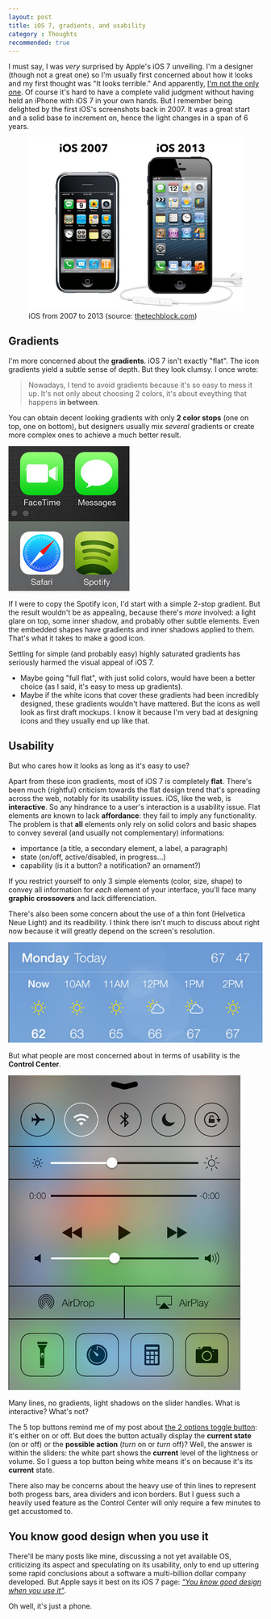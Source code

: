 ```yaml
---
layout: post
title: iOS 7, gradients, and usability
category : Thoughts
recommended: true
---
```


I must say, I was *very* surprised by Apple's iOS 7 unveiling. I'm a designer (though not a great one) so I'm usually first concerned about how it looks and my first thought was "It looks terrible." And apparently, [I'm not the only one](http://designerscomplaining.tumblr.com/). Of course it's hard to have a complete valid judgment without having held an iPhone with iOS 7 in your own hands. But I remember being delighted by the first iOS's screenshots back in 2007. It was a great start and a solid base to increment on, hence the light changes in a span of 6 years.

<figure>
  <img alt="iOS from 2007 to 2013" src="/i/ios-2007-2013.png"><br>
  <figcaption>iOS from 2007 to 2013 (source: <a href="http://thetechblock.com/why-ios-7-is-important/">thetechblock.com</a>)</figcaption>
</figure>

## Gradients

I'm more concerned about the **gradients**. iOS 7 isn't exactly "flat". The icon gradients yield a subtle sense of depth. But they look clumsy. I once wrote:

> Nowadays, I tend to avoid gradients because it's so easy to mess it up. It's not only about choosing 2 colors, it's about eveything that happens **in between**.

You can obtain decent looking gradients with only **2 color stops** (one on top, one on bottom), but designers usually mix *several* gradients or create more complex ones to achieve a much better result.

![iOS 7 gradients](/i/ios7-gradients.png)

If I were to copy the Spotify icon, I'd start with a simple 2-stop gradient. But the result wouldn't be as appealing, because there's *more* involved: a light glare on top, some inner shadow, and probably other subtle elements. Even the embedded shapes have gradients and inner shadows applied to them. That's what it takes to make a good icon.

Settling for simple (and probably easy) highly saturated gradients has seriously harmed the visual appeal of iOS 7.

* Maybe going "full flat", with just solid colors, would have been a better choice (as I said, it's easy to mess up gradients).
* Maybe if the white icons that cover these gradients had been incredibly designed, these gradients wouldn't have mattered. But the icons as well look as first draft mockups. I know it because I'm very bad at designing icons and they usually end up like that.

## Usability

But who cares how it looks as long as it's easy to use?

Apart from these icon gradients, most of iOS 7 is completely **flat**. There's been much (rightful) criticism towards the flat design trend that's spreading across the web, notably for its usability issues. iOS, like the web, is **interactive**. So any hindrance to a user's interaction is a usability issue. Flat elements are known to lack **affordance**: they fail to imply any functionality. The problem is that **all** elements only rely on solid colors and basic shapes to convey several (and usually not complementary) informations:

* importance (a title, a secondary element, a label, a paragraph)
* state (on/off, active/disabled, in progress...)
* capability (is it a button? a notification? an ornament?)

If you restrict yourself to only 3 simple elements (color, size, shape) to convey all information for *each* element of your interface, you'll face many **graphic crossovers** and lack differenciation.

There's also been some concern about the use of a thin font (Helvetica Neue Light) and its readibility. I think there isn't much to discuss about right now because it will greatly depend on the screen's resolution.

![iOS 7 Weather app](/i/ios7-weather-app.png)

But what people are most concerned about in terms of usability is the **Control Center**.

![iOS 7 Control Center](/i/ios7-control-center.png)

Many lines, no gradients, light shadows on the slider handles. What is interactive? What's not?

The 5 top buttons remind me of my post about [the 2 options toggle button](/the-2-options-toggle-button.html): it's either on or off. But does the button actually display the **current state** (on or off) or the **possible action** (*turn* on or *turn* off)? Well, the answer is within the sliders: the white part shows the **current** level of the lightness or volume. So I guess a top button being white means it's on because it's its **current** state.

There also may be concerns about the heavy use of thin lines to represent both progess bars, area dividers and icon borders. But I guess such a heavily used feature as the Control Center will only require a few minutes to get accustomed to. 

## You know good design when you use it

There'll be many posts like mine, discussing a not yet available OS, criticizing its aspect and speculating on its usability, only to end up uttering some rapid conclusions about a software a multi-billion dollar company developed. But Apple says it best on its iOS 7 page: [*"You know good design when you use it"*](http://www.apple.com/ios/ios7/design/#functional).

Oh well, it's just a phone.